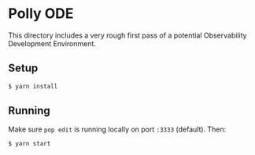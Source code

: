 # Polly ODE

This directory includes a very rough first pass of a potential Observability Development Environment.

## Setup

```sh
$ yarn install
```

## Running

Make sure `pop edit` is running locally on port `:3333` (default). Then:

```sh
$ yarn start
```
